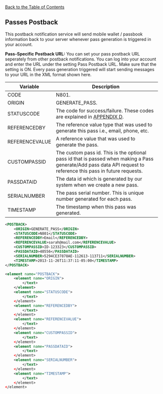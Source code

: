 [Back to the Table of Contents](/1.3/README.md)

## Passes Postback

This postback notification service will send mobile wallet / passbook information back to your server whenever pass generation is triggered in your account.

__Pass-Specific Postback URL:__
You can set your pass postback URL seperately from other postback notifications. You can log into your account and enter the URL under the setting Pass Postback URL. Make sure that the setting is ON. Every pass generation triggered will start sending messages to your URL in the XML format shown here.

| Variable | Description |
| -------- | ----------- |
| CODE | N801. |
| ORIGIN | GENERATE_PASS. |
| STATUSCODE | The code for success/failure. These codes are explained in [APPENDIX D](/1.3/CONTENTS/APPENDIX/APPENDIX_D.md). |
| REFERENCEDBY | The reference value type that was used to generate this pass i.e., email, phone, etc. |
| REFERENCEVALUE | A reference value that was used to generate the pass. |
| CUSTOMPASSID | The custom pass id. This is the optional pass id that is passed when making a Pass generate/Add pass data API request to reference this pass in future requests. |
| PASSDATAID | The data id which is generated by our system when we create a new pass. |
| SERIALNUMBER | The pass serial number. This is unique number generated for each pass. |
| TIMESTAMP | The timestamp when this pass was generated. |

```xml
<POSTBACK>
    <ORIGIN>GENERATE_PASS</ORIGIN>
    <STATUSCODE>N801</STATUSCODE>
    <REFERENCEDBY>Email</REFERENCEDBY>
    <REFERENCEVALUE>sarah@mail.com</REFERENCEVALUE>
    <CUSTOMPASSID>ID-123323</CUSTOMPASSID>
    <PASSDATAID>40556</PASSDATAID>
    <SERIALNUMBER>5294CE37878AE-112613-113711</SERIALNUMBER>
    <TIMESTAMP>2013-11-26T11:37:11-05:00</TIMESTAMP>
</POSTBACK>
```

```xml
<element name="POSTBACK">
    <element name="ORIGIN">
        </text>
    </element>
    <element name="STATUSCODE">
        </text>
    </element>
    <element name="REFERENCEDBY">
        </text>
    </element>
    <element name="REFERENCEVALUE">
        </text>
    </element>
    <element name="CUSTOMPASSID">
        </text>
    </element>
    <element name="PASSDATAID">
        </text>
    </element>
    <element name="SERIALNUMBER">
        </text>
    </element>
    <element name="TIMESTAMP">
        </text>
    </element>
</element>
```
